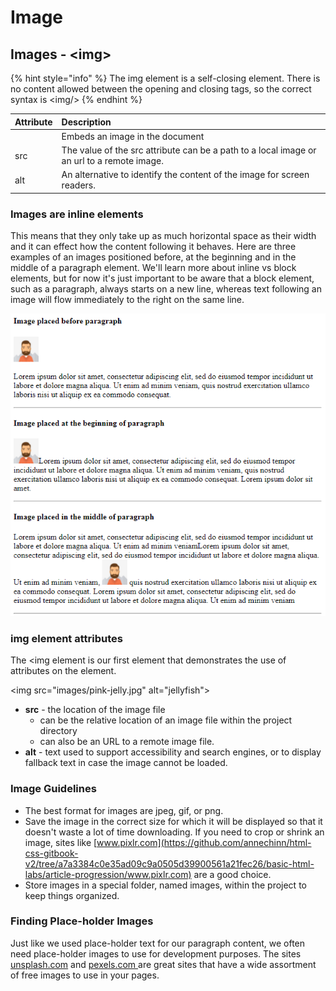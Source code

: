 # Image

## Images - &lt;img&gt;

{% hint style="info" %}
The img element is a self-closing element. There is no content allowed between the opening and closing tags, so the correct syntax is &lt;img/&gt;
{% endhint %}

| Attribute | Description |
| :--- | :--- |
|  | Embeds an image in the document |
| src | The value of the src attribute can be a path to a local image or an url to a remote image. |
| alt | An alternative to identify the content of the image for screen readers. |

### Images are inline elements

This means that they only take up as much horizontal space as their width and it can effect how the content following it behaves. Here are three examples of an images positioned before, at the beginning and in the middle of a paragraph element. We'll learn more about inline vs block elements, but for now it's just important to be aware that a block element, such as a paragraph, always starts on a new line, whereas text following an image will flow immediately to the right on the same line.

![](../../.gitbook/assets/image%20%28236%29.png)

### img element attributes

The &lt;img element is our first element that demonstrates the use of attributes on the element.

&lt;img src="images/pink-jelly.jpg" alt="jellyfish"&gt;

* **src** - the location of the image file
  * can be the relative location of an image file within the project directory
  * can also be an URL to a remote image file.
* **alt** - text used to support accessibility and search engines, or to display fallback text in case the image cannot be loaded.

### Image Guidelines

* The best format for images are jpeg, gif, or png.
* Save the image in the correct size for which it will be displayed so that it doesn't waste a lot of time downloading. If you need to crop or shrink an image, sites like [www.pixlr.com](https://github.com/annechinn/html-css-gitbook-v2/tree/a7a3384c0e35ad09c9a0505d39900561a21fec26/basic-html-labs/article-progression/www.pixlr.com) are a good choice.
* Store images in a special folder, named images, within the project to keep things organized.

### Finding Place-holder Images

Just like we used place-holder text for our paragraph content, we often need place-holder images to use for development purposes. The sites [unsplash.com](http://unsplash.com) and [pexels.com ](http://www.pexels.com) are great sites that have a wide assortment of free images to use in your pages. 

